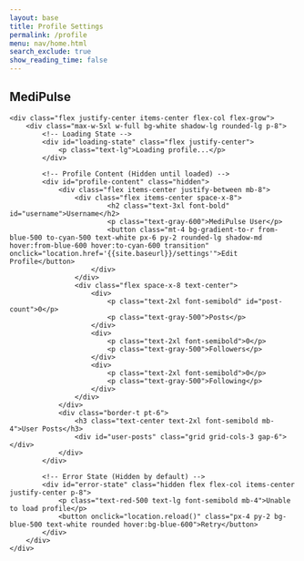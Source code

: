```yaml
---
layout: base
title: Profile Settings
permalink: /profile
menu: nav/home.html
search_exclude: true
show_reading_time: false
---
```


<div class="bg-gray-100 flex flex-col min-h-screen">
    <!-- Navigation Bar -->
    <nav class="bg-white shadow-md w-full py-4 px-6 flex justify-between items-center">
        <h1 class="text-xl font-bold">MediPulse</h1>
    </nav>
    
    <div class="flex justify-center items-center flex-col flex-grow">
        <div class="max-w-5xl w-full bg-white shadow-lg rounded-lg p-8">
            <!-- Loading State -->
            <div id="loading-state" class="flex justify-center">
                <p class="text-lg">Loading profile...</p>
            </div>
            
            <!-- Profile Content (Hidden until loaded) -->
            <div id="profile-content" class="hidden">
                <div class="flex items-center justify-between mb-8">
                    <div class="flex items-center space-x-8">
                            <h2 class="text-3xl font-bold" id="username">Username</h2>
                            <p class="text-gray-600">MediPulse User</p>
                            <button class="mt-4 bg-gradient-to-r from-blue-500 to-cyan-500 text-white px-6 py-2 rounded-lg shadow-md hover:from-blue-600 hover:to-cyan-600 transition" onclick="location.href='{{site.baseurl}}/settings'">Edit Profile</button>
                        </div>
                    </div>
                    <div class="flex space-x-8 text-center">
                        <div>
                            <p class="text-2xl font-semibold" id="post-count">0</p>
                            <p class="text-gray-500">Posts</p>
                        </div>
                        <div>
                            <p class="text-2xl font-semibold">0</p>
                            <p class="text-gray-500">Followers</p>
                        </div>
                        <div>
                            <p class="text-2xl font-semibold">0</p>
                            <p class="text-gray-500">Following</p>
                        </div>
                    </div>
                </div>
                <div class="border-t pt-6">
                    <h3 class="text-center text-2xl font-semibold mb-4">User Posts</h3>
                    <div id="user-posts" class="grid grid-cols-3 gap-6"></div>
                </div>
            </div>
            
            <!-- Error State (Hidden by default) -->
            <div id="error-state" class="hidden flex flex-col items-center justify-center p-8">
                <p class="text-red-500 text-lg font-semibold mb-4">Unable to load profile</p>
                <button onclick="location.reload()" class="px-4 py-2 bg-blue-500 text-white rounded hover:bg-blue-600">Retry</button>
            </div>
        </div>
    </div>
</div>

<script type="module">
    import { getPostsByUser, getImagesByPostId } from "{{site.baseurl}}/assets/js/api/posts.js";
    import { pythonURI, fetchOptions } from "{{site.baseurl}}/assets/js/api/config.js";
    
    // Add anti-loop protection
    const MAX_RETRIES = 3;
    let retryCount = parseInt(localStorage.getItem('profileRetryCount') || '0');

    // Check if we're in a retry loop
    if (retryCount > MAX_RETRIES) {
        console.error("Too many retries, breaking potential infinite loop");
        document.getElementById('loading-state').classList.add('hidden');
        document.getElementById('error-state').classList.remove('hidden');
        localStorage.setItem('profileRetryCount', '0');
        throw new Error("Breaking potential infinite loop");
    }
    
    // Increment retry counter
    localStorage.setItem('profileRetryCount', (retryCount + 1).toString());
    
    async function getUserData() {
        const endpoint = `${pythonURI}/api/user`;
        try {
            // Explicitly include credentials with every request
            const options = {
                ...fetchOptions,
                credentials: 'include'
            };
            
            const response = await fetch(endpoint, options);
            
            if (!response.ok) {
                throw new Error(`Failed to fetch user: ${response.status}`);
            }
            
            const user = await response.json();
            return user;
        } catch (error) {
            console.error("Error fetching user:", error.message);
            return null;
        }
    }
    
    // Main function
    document.addEventListener('DOMContentLoaded', async () => {
        try {
            // Try to get user data
            const userData = await getUserData();
            console.log("User data:", userData);
            
            // If successful, reset retry counter
            localStorage.setItem('profileRetryCount', '0');
            
            // If no data, show error
            if (!userData) {
                document.getElementById('loading-state').classList.add('hidden');
                document.getElementById('error-state').classList.remove('hidden');
                return;
            }
            
            // Hide loading, show content
            document.getElementById('loading-state').classList.add('hidden');
            document.getElementById('profile-content').classList.remove('hidden');
            
            // Update username
            const usernameElement = document.getElementById('username');
            if (usernameElement) {
                usernameElement.textContent = userData.name || userData.username || "User";
            }
            
            // IMPORTANT: ALWAYS use the default profile picture - don't try to fetch a custom one
            // This should prevent any issues with broken image URLs
            
            // Load posts
            const userPostsContainer = document.getElementById('user-posts');
            const postCountElement = document.getElementById('post-count');
            
            if (userData.id) {
                try {
                    const posts = await getPostsByUser(userData.id);
                    
                    if (posts && posts.length > 0) {
                        userPostsContainer.innerHTML = '';
                        postCountElement.textContent = posts.length;
                        
                        posts.forEach(async post => {
                            try {
                                const postElement = document.createElement('div');
                                postElement.className = 'border p-4 rounded-lg shadow-md bg-white';
                                postElement.innerHTML = `
                                    <h4 class="text-lg font-semibold">${post.title || 'Untitled Post'}</h4>
                                    <p class="text-gray-600">${post.description || 'No description'}</p>
                                    <p class="text-sm text-gray-500">${new Date(post.date_posted).toLocaleDateString()}</p>
                                `;
                                userPostsContainer.appendChild(postElement);
                                
                                // Load images separately to prevent blocking
                                try {
                                    const images = await getImagesByPostId(post.id);
                                    if (images && images.length > 0) {
                                        const imageContainer = document.createElement('div');
                                        imageContainer.className = 'mt-2';
                                        
                                        const formattedImages = images.map(image => 
                                            `<img src="data:image/jpeg;base64,${image}" alt="Post image" class="w-full mt-2">`
                                        ).join('');
                                        
                                        imageContainer.innerHTML = formattedImages;
                                        postElement.appendChild(imageContainer);
                                    }
                                } catch (imageError) {
                                    console.error("Error loading images:", imageError);
                                }
                            } catch (postError) {
                                console.error("Error processing post:", postError);
                            }
                        });
                    } else {
                        userPostsContainer.innerHTML = '<p class="text-gray-500 text-center col-span-3">No posts yet</p>';
                    }
                } catch (postsError) {
                    console.error("Error loading posts:", postsError);
                    userPostsContainer.innerHTML = '<p class="text-red-500 text-center col-span-3">Failed to load posts</p>';
                }
            }
        } catch (error) {
            console.error("Error in profile page initialization:", error);
            document.getElementById('loading-state').classList.add('hidden');
            document.getElementById('error-state').classList.remove('hidden');
        }
    });
</script>

